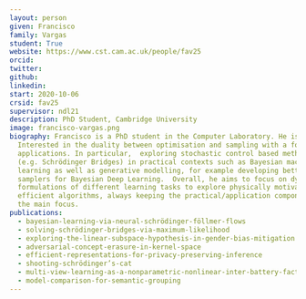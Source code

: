 ```yaml
---
layout: person
given: Francisco
family: Vargas
student: True
website: https://www.cst.cam.ac.uk/people/fav25 
orcid:
twitter: 
github: 
linkedin: 
start: 2020-10-06
crsid: fav25
supervisor: ndl21
description: PhD Student, Cambridge University
image: francisco-vargas.png
biography: Francisco is a PhD student in the Computer Laboratory. He is
  Interested in the duality between optimisation and sampling with a focus on
  applications. In particular,  exploring stochastic control based methodologies
  (e.g. Schrödinger Bridges) in practical contexts such as Bayesian machine
  learning as well as generative modelling, for example developing better
  samplers for Bayesian Deep Learning.  Overall, he aims to focus on dynamical
  formulations of different learning tasks to explore physically motivated
  efficient algorithms, always keeping the practical/application component as
  the main focus.
publications:
  - bayesian-learning-via-neural-schrödinger-föllmer-flows
  - solving-schrödinger-bridges-via-maximum-likelihood
  - exploring-the-linear-subspace-hypothesis-in-gender-bias-mitigation
  - adversarial-concept-erasure-in-kernel-space
  - efficient-representations-for-privacy-preserving-inference
  - shooting-schrödinger’s-cat
  - multi-view-learning-as-a-nonparametric-nonlinear-inter-battery-factor-analysis
  - model-comparison-for-semantic-grouping
---
```


